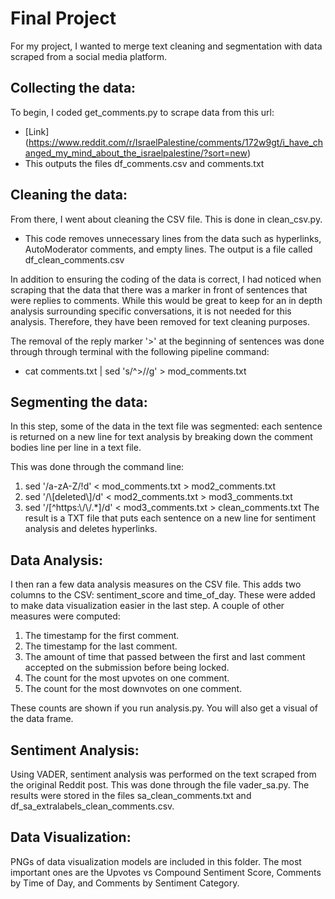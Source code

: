 # Final Project

For my project, I wanted to merge text cleaning and segmentation with data scraped from a social media platform.

## Collecting the data:
To begin, I coded get\_comments.py to scrape data from this url: 
 - [Link] (https://www.reddit.com/r/IsraelPalestine/comments/172w9gt/i_have_changed_my_mind_about_the_israelpalestine/?sort=new)
 - This outputs the files df\_comments.csv and comments.txt


## Cleaning the data:
From there, I went about cleaning the CSV file. This is done in clean_csv.py.
 - This code removes unnecessary lines from the data such as hyperlinks, AutoModerator comments, and empty lines.
The output is a file called df_clean_comments.csv

In addition to ensuring the coding of the data is correct, I had noticed when scraping that the data that there was a marker in front of sentences that were replies to comments. While this would be great to keep for an in depth analysis surrounding specific conversations, it is not needed for this analysis. Therefore, they have been removed for text cleaning purposes.

The removal of the reply marker '>' at the beginning of sentences was done through through terminal with the following pipeline command:
 - cat comments.txt | sed 's/^>//g' > mod_comments.txt

## Segmenting the data:

In this step, some of the data in the text file was segmented: each sentence is returned on a new line for text analysis by breaking down the comment bodies line per line in a text file.

This was done through the command line:
1. sed '/a-zA-Z/!d' \< mod_comments.txt \> mod2\_comments.txt
2. sed '/\\[deleted\\]/d' \< mod2_comments.txt \> mod3\_comments.txt
3. sed '/[^https:\\/\\/.*]/d' \< mod3\_comments.txt \> clean\_comments.txt
The result is a TXT file that puts each sentence on a new line for sentiment analysis and deletes hyperlinks.

## Data Analysis:
I then ran a few data analysis measures on the CSV file. This adds two columns to the CSV: sentiment\_score and time\_of\_day. These were added to make data visualization easier in the last step.
A couple of other measures were computed:
1. The timestamp for the first comment.
2. The timestamp for the last comment.
3. The amount of time that passed between the first and last comment accepted on the submission before being locked.
4. The count for the most upvotes on one comment. 
5. The count for the most downvotes on one comment.

These counts are shown if you run analysis.py. You will also get a visual of the data frame. 

## Sentiment Analysis:
Using VADER, sentiment analysis was performed on the text scraped from the original Reddit post. This was done through the file vader\_sa.py. The results were stored in the files sa\_clean\_comments.txt and df\_sa\_extralabels\_clean\_comments.csv.


## Data Visualization:
PNGs of data visualization models are included in this folder. The most important ones are the Upvotes vs Compound Sentiment Score, Comments by Time of Day, and Comments by Sentiment Category.
